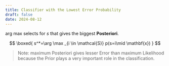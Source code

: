 ```yaml
---
title: Classifier with the Lowest Error Probability
draft: false
date: 2024-08-12
---
```


 $\text {arg max}$ selects for $s$ that gives the biggest **Posteriori**. 

$$
\boxed{
s^*=\arg \max _{i \in \mathcal{S}} p(s=i\mid \mathbf{x})
}
$$


> Note: maximum Posteriori gives lesser Error than maximum Likelihood because the Prior plays a very important role in the classification. 





